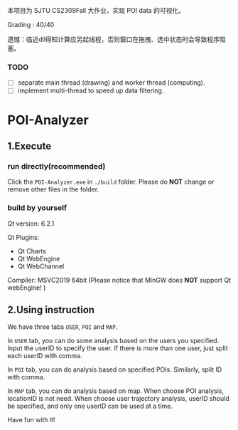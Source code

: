 本项目为 SJTU CS2309Fall 大作业，实现 POI data 的可视化。

Grading : 40/40

遗憾：临近dll得知计算应另起线程，否则窗口在拖拽、选中状态时会导致程序阻塞。

### TODO

- [ ] separate main thread (drawing) and worker thread (computing).
- [ ] implement multi-thread to speed up data filtering.

# POI-Analyzer

## 1.Execute

### run directly(recommended)

Click the `POI-Analyzer.exe` in `./build` folder.  Please do **NOT** change or remove other files in the folder.

### build by yourself

Qt version: 6.2.1

Qt Plugins:

- Qt Charts
- Qt WebEngine
- Qt WebChannel

Compiler: MSVC2019 64bit (Please notice that MinGW does **NOT** support Qt webEngine! )

## 2.Using instruction

We have three tabs `USER`, `POI` and `MAP`. 

In `USER` tab, you can do some analysis based on the users you specified. Input the userID to specify the user. If there is more than one user, just split each userID with comma. 

In `POI` tab, you can do analysis based on specified POIs. Similarly, split ID with comma.

In `MAP` tab, you can do analysis based on map. When choose POI analysis, locationID is not need. When choose user trajectory analysis, userID should be specified, and only one userID can be used at a time.

Have fun with it!

